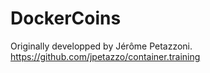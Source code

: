 # DockerCoins

Originally developped by Jérôme Petazzoni.
https://github.com/jpetazzo/container.training

